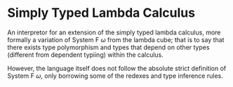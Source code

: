 # Simply Typed Lambda Calculus

An interpretor for an extension of the simply typed lambda calculus, more
formally a variation of System F $\omega$ from the lambda cube; that is to say
that there exists type polymorphism and types that depend on other types
(different from dependent typiing) within the calculus.

However, the language itself does not follow the absolute strict definition of
System F $\omega$, only borrowing some of the redexes and type inference rules.
